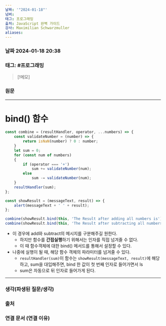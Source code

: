 ```yaml
---
날짜: '"2024-01-18"'
넘버: 
태그: 프로그래밍
출처: JavaScript 완벽 가이드
강사: Maximilian Schwarzmuller
aliases:
---
```

### 날짜  2024-01-18 20:38

### 태그: #프로그래밍 

>[!메모]
>

### 원문
---
# bind() 함수
```js
const combine = (resultHandler, operator, ...numbers) => {
	const validateNumber = (number) => {
		return isNaN(number) ? 0 : number;
	}
	let sum = 0;
	for (const num of numbers)
	{
		if (operator === '+')
			sum += validateNumber(num);
		else
			sum -= validateNumber(num);
	}
	resultHandler(sum);
};

const showResult = (messageText, result) => {
	alert(messageText + ' ' + result);
};

combine(showResult.bind(this, 'The Result after adding all numbers is'), '+', 1, 2, 3, 4, 5, 6);
combine(showResult.bind(this, 'The Result after subtracting all numbers is'), '-', 1, 2, 3, 4, 5, 6);
```
- 이 경우에 add와 subtract의 메시지를 구분해주길 원한다.
	- 하지만 함수를 **간접실행**하기 위해서는 인자를 직접 넘겨줄 수 없다.
	- 이 때 함수객체에 대한 bind() 메서드를 통해서 설정할 수 있다.
- 나중에 실행이 될 때, 해당 함수 객체의 파라미터를 넘겨줄 수 있다.
	- `resultHandler(sum)`이 함수는 `showResult(messageText, result)`에 해당하고, sum을 대입해주면, bind 한 값이 첫 번째 인자로 들어가면서 ls
	- sum은 자동으로 뒤 인자로 들어가게 된다.


---
### 생각(파생된 질문/생각)

### 출처

### 연결 문서 (연결 이유)
